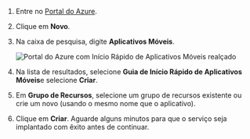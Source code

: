 1. Entre no [Portal do Azure].

2. Clique em **Novo**.

3. Na caixa de pesquisa, digite **Aplicativos Móveis**.

    ![Portal do Azure com Início Rápido de Aplicativos Móveis realçado][quickstart]

4. Na lista de resultados, selecione **Guia de Início Rápido de Aplicativos Móveis**e selecione **Criar**.
 
5. Em **Grupo de Recursos**, selecione um grupo de recursos existente ou crie um novo (usando o mesmo nome que o aplicativo).

6. Clique em **Criar**. Aguarde alguns minutos para que o serviço seja implantado com êxito antes de continuar.

<!-- Images. -->
[quickstart]: ./media/app-service-mobile-dotnet-backend-create-new-service/search-mobile-apps-quickstart.png

<!-- URLs. -->
[Portal do Azure]: https://portal.azure.com/
